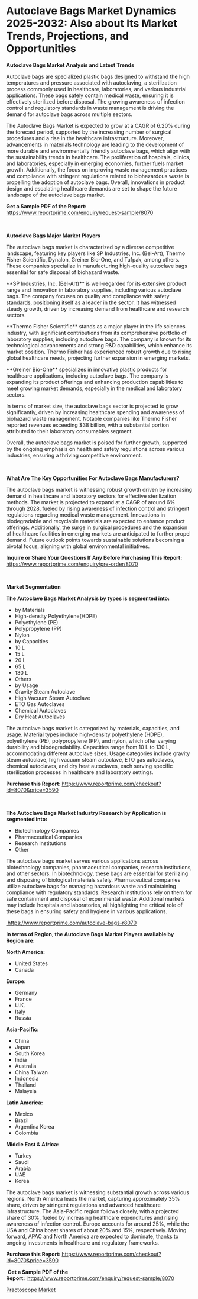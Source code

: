 <p><h1>Autoclave Bags Market Dynamics 2025-2032: Also about Its Market Trends, Projections, and Opportunities</h1></p><p><strong>Autoclave Bags Market Analysis and Latest Trends</strong></p>
<p><p>Autoclave bags are specialized plastic bags designed to withstand the high temperatures and pressure associated with autoclaving, a sterilization process commonly used in healthcare, laboratories, and various industrial applications. These bags safely contain medical waste, ensuring it is effectively sterilized before disposal. The growing awareness of infection control and regulatory standards in waste management is driving the demand for autoclave bags across multiple sectors.</p><p>The Autoclave Bags Market is expected to grow at a CAGR of 6.20% during the forecast period, supported by the increasing number of surgical procedures and a rise in the healthcare infrastructure. Moreover, advancements in materials technology are leading to the development of more durable and environmentally friendly autoclave bags, which align with the sustainability trends in healthcare. The proliferation of hospitals, clinics, and laboratories, especially in emerging economies, further fuels market growth. Additionally, the focus on improving waste management practices and compliance with stringent regulations related to biohazardous waste is propelling the adoption of autoclave bags. Overall, innovations in product design and escalating healthcare demands are set to shape the future landscape of the autoclave bags market.</p></p>
<p><strong>Get a Sample PDF of the Report:&nbsp;</strong> <a href="https://www.reportprime.com/enquiry/request-sample/8070?utm_campaign=2943&utm_medium=2&utm_source=Github&utm_content=ia&utm_term=19032025&utm_id=autoclave-bags">https://www.reportprime.com/enquiry/request-sample/8070</a></p>
<p>&nbsp;</p>
<p><strong>Autoclave Bags Major Market Players</strong></p>
<p><p>The autoclave bags market is characterized by a diverse competitive landscape, featuring key players like SP Industries, Inc. (Bel-Art), Thermo Fisher Scientific, Dynalon, Greiner Bio-One, and Tufpak, among others. These companies specialize in manufacturing high-quality autoclave bags essential for safe disposal of biohazard waste.</p><p>**SP Industries, Inc. (Bel-Art)** is well-regarded for its extensive product range and innovation in laboratory supplies, including various autoclave bags. The company focuses on quality and compliance with safety standards, positioning itself as a leader in the sector. It has witnessed steady growth, driven by increasing demand from healthcare and research sectors.</p><p>**Thermo Fisher Scientific** stands as a major player in the life sciences industry, with significant contributions from its comprehensive portfolio of laboratory supplies, including autoclave bags. The company is known for its technological advancements and strong R&D capabilities, which enhance its market position. Thermo Fisher has experienced robust growth due to rising global healthcare needs, projecting further expansion in emerging markets.</p><p>**Greiner Bio-One** specializes in innovative plastic products for healthcare applications, including autoclave bags. The company is expanding its product offerings and enhancing production capabilities to meet growing market demands, especially in the medical and laboratory sectors.</p><p>In terms of market size, the autoclave bags sector is projected to grow significantly, driven by increasing healthcare spending and awareness of biohazard waste management. Notable companies like Thermo Fisher reported revenues exceeding $38 billion, with a substantial portion attributed to their laboratory consumables segment.</p><p>Overall, the autoclave bags market is poised for further growth, supported by the ongoing emphasis on health and safety regulations across various industries, ensuring a thriving competitive environment.</p></p>
<p>&nbsp;</p>
<p><strong>What Are The Key Opportunities For Autoclave Bags Manufacturers?</strong></p>
<p><p>The autoclave bags market is witnessing robust growth driven by increasing demand in healthcare and laboratory sectors for effective sterilization methods. The market is projected to expand at a CAGR of around 6% through 2028, fueled by rising awareness of infection control and stringent regulations regarding medical waste management. Innovations in biodegradable and recyclable materials are expected to enhance product offerings. Additionally, the surge in surgical procedures and the expansion of healthcare facilities in emerging markets are anticipated to further propel demand. Future outlook points towards sustainable solutions becoming a pivotal focus, aligning with global environmental initiatives.</p></p>
<p><strong>Inquire or Share Your Questions If Any Before Purchasing This Report:</strong> <a href="https://www.reportprime.com/enquiry/pre-order/8070?utm_campaign=2943&utm_medium=2&utm_source=Github&utm_content=ia&utm_term=19032025&utm_id=autoclave-bags">https://www.reportprime.com/enquiry/pre-order/8070</a></p>
<p>&nbsp;</p>
<p><strong>Market Segmentation</strong></p>
<p><strong>The Autoclave Bags Market Analysis by types is segmented into:</strong></p>
<p><ul><li>by Materials</li><li>High-density Polyethylene(HDPE)</li><li>Polyethylene (PE)</li><li>Polypropylene (PP)</li><li>Nylon</li><li>by Capacities</li><li>10 L</li><li>15 L</li><li>20 L</li><li>65 L</li><li>130 L</li><li>Others</li><li>by Usage</li><li>Gravity Steam Autoclave</li><li>High Vacuum Steam Autoclave</li><li>ETO Gas Autoclaves</li><li>Chemical Autoclaves</li><li>Dry Heat Autoclaves</li></ul></p>
<p><p>The autoclave bags market is categorized by materials, capacities, and usage. Material types include high-density polyethylene (HDPE), polyethylene (PE), polypropylene (PP), and nylon, which offer varying durability and biodegradability. Capacities range from 10 L to 130 L, accommodating different autoclave sizes. Usage categories include gravity steam autoclave, high vacuum steam autoclave, ETO gas autoclaves, chemical autoclaves, and dry heat autoclaves, each serving specific sterilization processes in healthcare and laboratory settings.</p></p>
<p><strong>Purchase this Report:&nbsp;</strong><a href="https://www.reportprime.com/checkout?id=8070&price=3590&utm_campaign=2943&utm_medium=2&utm_source=Github&utm_content=ia&utm_term=19032025&utm_id=autoclave-bags">https://www.reportprime.com/checkout?id=8070&price=3590</a></p>
<p>&nbsp;</p>
<p><strong>The Autoclave Bags Market Industry Research by Application is segmented into:</strong></p>
<p><ul><li>Biotechnology Companies</li><li>Pharmaceutical Companies</li><li>Research Institutions</li><li>Other</li></ul></p>
<p><p>The autoclave bags market serves various applications across biotechnology companies, pharmaceutical companies, research institutions, and other sectors. In biotechnology, these bags are essential for sterilizing and disposing of biological materials safely. Pharmaceutical companies utilize autoclave bags for managing hazardous waste and maintaining compliance with regulatory standards. Research institutions rely on them for safe containment and disposal of experimental waste. Additional markets may include hospitals and laboratories, all highlighting the critical role of these bags in ensuring safety and hygiene in various applications.</p></p>
<p><a href="https://www.reportprime.com/autoclave-bags-r8070?utm_campaign=2943&utm_medium=2&utm_source=Github&utm_content=ia&utm_term=19032025&utm_id=autoclave-bags">&nbsp;https://www.reportprime.com/autoclave-bags-r8070</a></p>
<p><strong>In terms of Region, the Autoclave Bags Market Players available by Region are:</strong></p>
<p>
    <p> <strong> North America: </strong>
        <ul>
            <li>United States</li>
            <li>Canada</li>
        </ul>
        </p> 
    <p> <strong> Europe: </strong>
        <ul>
            <li>Germany</li>
            <li>France</li>
            <li>U.K.</li>
            <li>Italy</li>
            <li>Russia</li>
        </ul>
        </p> 
    <p> <strong> Asia-Pacific: </strong>
        <ul>
            <li>China</li>
            <li>Japan</li>
            <li>South Korea</li>
            <li>India</li>
            <li>Australia</li>
            <li>China Taiwan</li>
            <li>Indonesia</li>
            <li>Thailand</li>
            <li>Malaysia</li>
        </ul>
        </p> 
    <p> <strong> Latin America: </strong>
        <ul>
            <li>Mexico</li>
            <li>Brazil</li>
            <li>Argentina Korea</li>
            <li>Colombia</li>
        </ul>
        </p> 
    <p> <strong> Middle East & Africa: </strong>
        <ul>
            <li>Turkey</li>
            <li>Saudi</li>
            <li>Arabia</li>
            <li>UAE</li>
            <li>Korea</li>
        </ul>
    </p>
    </p>
<p><p>The autoclave bags market is witnessing substantial growth across various regions. North America leads the market, capturing approximately 35% share, driven by stringent regulations and advanced healthcare infrastructure. The Asia-Pacific region follows closely, with a projected share of 30%, fueled by increasing healthcare expenditures and rising awareness of infection control. Europe accounts for around 25%, while the USA and China boast shares of about 20% and 15%, respectively. Moving forward, APAC and North America are expected to dominate, thanks to ongoing investments in healthcare and regulatory frameworks.</p></p>
<p><strong>Purchase this Report: </strong><a href="https://www.reportprime.com/checkout?id=8070&price=3590&utm_campaign=2943&utm_medium=2&utm_source=Github&utm_content=ia&utm_term=19032025&utm_id=autoclave-bags">https://www.reportprime.com/checkout?id=8070&price=3590</a></p>
<p>&nbsp;<strong>Get a Sample PDF of the Report:&nbsp;&nbsp;</strong><a href="https://www.reportprime.com/enquiry/request-sample/8070?utm_campaign=2943&utm_medium=2&utm_source=Github&utm_content=ia&utm_term=19032025&utm_id=autoclave-bags">https://www.reportprime.com/enquiry/request-sample/8070</a></p>
<p><strong></strong></p>
<p><p><a href="https://github.com/wakerizaak8g/Market-Research-Report-List-1/blob/main/practoscope-market.md?utm_campaign=2943&utm_medium=2&utm_source=Github&utm_content=ia&utm_term=19032025&utm_id=autoclave-bags">Practoscope Market</a></p></p>